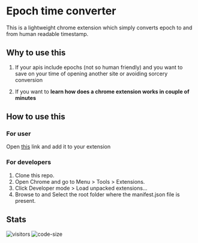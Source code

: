 # Epoch time converter
This is a lightweight chrome extension which simply converts epoch to and from human readable timestamp.

## Why to use this

1. If your apis include epochs (not so human friendly) and you want to save on your time of opening another site or avoiding sorcery conversion

2. If you want to **learn how does a chrome extension works in couple of minutes**

## How to use this

### For user

Open [this](https://bit.ly/2RUKwAt) link and add it to your extension

### For developers

1. Clone this repo.
2. Open Chrome and go to Menu > Tools > Extensions.
3. Click Developer mode > Load unpacked extensions...
4. Browse to  and Select the root folder where the manifest.json file is present.

## Stats
![visitors](https://visitor-badge.glitch.me/badge?page_id=jayeshathila.Epoch-Converter-Extension)	![code-size](https://img.shields.io/github/languages/code-size/jayeshathila/Epoch-Converter-Extension)